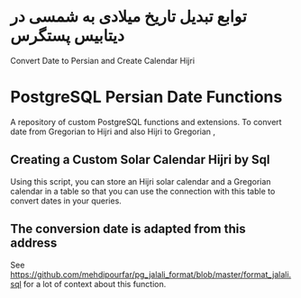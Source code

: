 # توابع تبدیل تاریخ میلادی به شمسی در دیتابیس پستگرس
Convert Date to Persian and Create Calendar Hijri

# PostgreSQL Persian Date Functions
A repository of custom PostgreSQL functions and extensions. To convert date from Gregorian to Hijri and also Hijri  to Gregorian ,



## Creating a Custom Solar Calendar Hijri by Sql 

Using this script, you can store an Hijri solar calendar and a Gregorian calendar in a table so that you can use the connection with this table to convert dates in your queries.


## The conversion date is adapted from this address

See https://github.com/mehdipourfar/pg_jalali_format/blob/master/format_jalali.sql for
a lot of context about this function.




